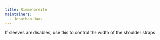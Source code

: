 ```yaml
---
title: Riemenbreite
maintainers:
  - Jonathan Haas
---
```


If sleeves are disables, use this to control the width of the shoulder straps
